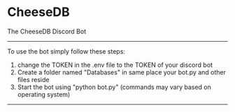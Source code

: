 # CheeseDB
The CheeseDB Discord Bot

------------------------------------------------
To use the bot simply follow these steps:
1. change the TOKEN in the .env file to the TOKEN of your discord bot
2. Create a folder named "Databases" in same place your bot.py and other files reside
3. Start the bot using "python bot.py" (commands may vary based on operating system)
------------------------------------------------
